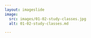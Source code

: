 ```yaml
---
layout: imageslide
image:
  src: images/01-02-study-classes.jpg
  alt: 01-02-study-classes.md

---
```

